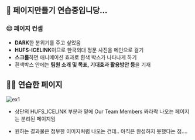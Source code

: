 ## 🙌 페이지만들기 연습중입니당...

### 😒 페이지 컨셉
- **DARK**한 분위기를 주고 싶었음
- **HUFS-ICELINK**이므로 한국외대 정문 사진을 메인으로 걸기
- **스크롤**하면 애니메이션 효과로 흰색 박스가 나타나게 하기
- 흰색박스 안에는 **팀원 소개 및 목표, 기대효과 활용방안 등**을 기재

## 🙋‍♀️ 연습한 페이지
![ex1](https://user-images.githubusercontent.com/81230764/222413785-a424a2e9-37ce-4789-82bd-79dea0acd9f9.png)

- 상단의 HUFS_ICELINK 부분과 밑에 Our Team Members 쫘라락 나오는 페이지는 분리된 페이지임

- 원하는 결과물은 첨부한 이미지처럼 나오는 건데.. 아직은 완성하지 못했다는 점....